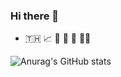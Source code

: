 ### Hi there 👋
- 🇹🇭 📈 🍵 🍛 🍣 👨‍💻

![Anurag's GitHub stats](https://github-readme-stats.vercel.app/api?username=hassadee&count_private=true&show_icons=true&theme=highcontrast)

<!--
**hassadee/hassadee** is a ✨ _special_ ✨ repository because its `README.md` (this file) appears on your GitHub profile.

Here are some ideas to get you started:

- 🔭 I’m currently working on ...
- 🌱 I’m currently learning ...
- 👯 I’m looking to collaborate on ...
- 🤔 I’m looking for help with ...
- 💬 Ask me about ...
- 📫 How to reach me: ...
- 😄 Pronouns: ...
- ⚡ Fun fact: ...
-->
